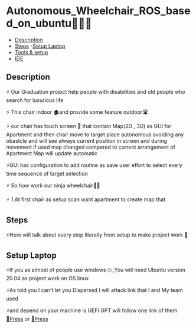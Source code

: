 # Autonomous_Wheelchair_ROS_based_on_ubuntu🦼🤖🔥

- [Description](#Description)
- [Steps](#Steps)
  -[Setup Laptop](#Setup_laptop)   
- [Tools & setup](#Tools_&_setup)
- [IDE](#IDE)


## Description
<p> ⚡ Our Graduation project help people with disabilities and old people who search for luxurious life </p>
<p> ⚡ This chair indoor 🏚and provide some feature outdoor🛣 </p>
<p> ⚡ our chair has touch screen 📱 that contain Map(2D , 3D) as GUI for Apartment and then chair move to target place autonomous avoiding any obastcle and will see always current position in screen and during movement if used map changed compared to current arrangement of Apartment Map will update automatic   </p>
<p> ⚡GUI has configuration to add routine as save user effort to select every time sequence of target selection </p>
<p> ⚡ So how work our ninja wheelchair🐱‍👤  </p>
<p> ⚡ 1.At first chair as setup scan want apartment to create map that 
  
## Steps
<p>⚡Here will talk about every step literally from setup to make project work 🤩</p>

## Setup Laptop
<p> ⚡If you as almost of people use windows 🙄 ,You will need Ubuntu version 20.04 as project work on OS linux </p>
<p> ⚡As told you I can't let you Dispersed I will attack link that I and My team used  </p>
<p> ⚡and depend on your machine is  UEFI  GPT will follow one link of them <a href="https://www.youtube.com/watch?v=aKKdiqVHNqw" >🔗Press</a> or <a href="https://www.youtube.com/watch?v=-iSAyiicyQY&t=18s" >🔗Press</a> </p>
 
 
